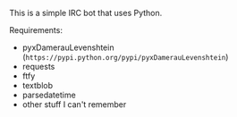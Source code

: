 This is a simple IRC bot that uses Python.

Requirements:
- pyxDamerauLevenshtein (`https://pypi.python.org/pypi/pyxDamerauLevenshtein`)
- requests
- ftfy
- textblob
- parsedatetime
- other stuff I can't remember